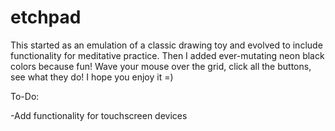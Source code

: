 # etchpad

This started as an emulation of a classic drawing toy and 
evolved to include functionality for meditative practice. 
Then I added ever-mutating neon black colors because fun! 
Wave your mouse over the grid, click all the buttons, see 
what they do! I hope you enjoy it =)

To-Do:

-Add functionality for touchscreen devices